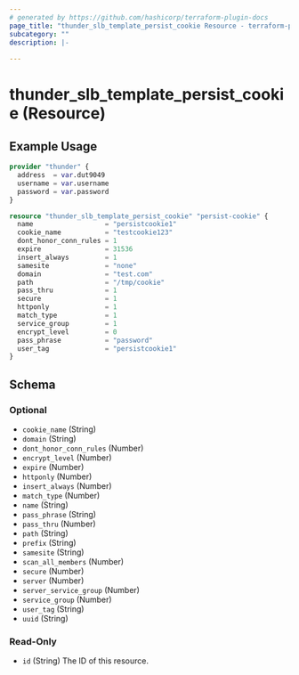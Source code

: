 ```yaml
---
# generated by https://github.com/hashicorp/terraform-plugin-docs
page_title: "thunder_slb_template_persist_cookie Resource - terraform-provider-thunder"
subcategory: ""
description: |-
  
---
```


# thunder_slb_template_persist_cookie (Resource)



## Example Usage

```terraform
provider "thunder" {
  address  = var.dut9049
  username = var.username
  password = var.password
}

resource "thunder_slb_template_persist_cookie" "persist-cookie" {
  name                  = "persistcookie1"
  cookie_name           = "testcookie123"
  dont_honor_conn_rules = 1
  expire                = 31536
  insert_always         = 1
  samesite              = "none"
  domain                = "test.com"
  path                  = "/tmp/cookie"
  pass_thru             = 1
  secure                = 1
  httponly              = 1
  match_type            = 1
  service_group         = 1
  encrypt_level         = 0
  pass_phrase           = "password"
  user_tag              = "persistcookie1"
}
```

<!-- schema generated by tfplugindocs -->
## Schema

### Optional

- `cookie_name` (String)
- `domain` (String)
- `dont_honor_conn_rules` (Number)
- `encrypt_level` (Number)
- `expire` (Number)
- `httponly` (Number)
- `insert_always` (Number)
- `match_type` (Number)
- `name` (String)
- `pass_phrase` (String)
- `pass_thru` (Number)
- `path` (String)
- `prefix` (String)
- `samesite` (String)
- `scan_all_members` (Number)
- `secure` (Number)
- `server` (Number)
- `server_service_group` (Number)
- `service_group` (Number)
- `user_tag` (String)
- `uuid` (String)

### Read-Only

- `id` (String) The ID of this resource.


